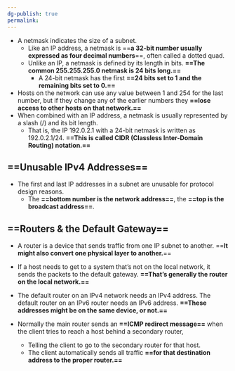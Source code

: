 ```yaml
---
dg-publish: true
permalink:
---
```







- A netmask indicates the size of a subnet.
    - Like an IP address, a netmask is ==**a 32-bit number usually expressed as four decimal numbers**==, often called a dotted quad.
    - Unlike an IP, a netmask is defined by its length in bits. **==The common 255.255.255.0 netmask is 24 bits long.==**
        - A 24-bit netmask has the first **==24 bits set to 1 and the remaining bits set to 0.==**
- Hosts on the network can use any value between 1 and 254 for the last number, but if they change any of the earlier numbers they **==lose access to other hosts on that network.==**
- When combined with an IP address, a netmask is usually represented by a slash (/) and its bit length.
    - That is, the IP 192.0.2.1 with a 24-bit netmask is written as 192.0.2.1/24. **==This is called CIDR (Classless Inter-Domain Routing) notation.==**

## ==Unusable IPv4 Addresses==

- The first and last IP addresses in a subnet are unusable for protocol design reasons.
    - The **==bottom number is the network address==**, the **==top is the broadcast address==**.

## ==Routers & the Default Gateway==

- A router is a device that sends traffic from one IP subnet to another. ==**It might also convert one physical layer to another.**==
- If a host needs to get to a system that’s not on the local network, it sends the packets to the default gateway. **==That’s generally the router on the local network.==**
- The default router on an IPv4 network needs an IPv4 address. The default router on an IPv6 router needs an IPv6 address. **==These addresses might be on the same device, or not.==**
- Normally the main router sends an **==ICMP redirect message==** when the client tries to reach a host behind a secondary router,
    
    - Telling the client to go to the secondary router for that host.
    - The client automatically sends all traffic **==for that destination address to the proper router.==**
